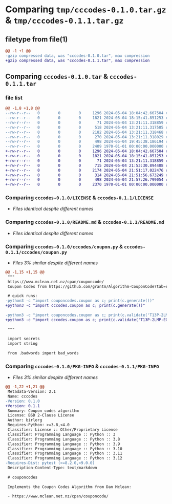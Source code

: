 # Comparing `tmp/cccodes-0.1.0.tar.gz` & `tmp/cccodes-0.1.1.tar.gz`

## filetype from file(1)

```diff
@@ -1 +1 @@
-gzip compressed data, was "cccodes-0.1.0.tar", max compression
+gzip compressed data, was "cccodes-0.1.1.tar", max compression
```

## Comparing `cccodes-0.1.0.tar` & `cccodes-0.1.1.tar`

### file list

```diff
@@ -1,8 +1,8 @@
--rw-r--r--   0        0        0     1296 2024-05-04 18:04:42.667504 cccodes-0.1.0/LICENSE
--rw-r--r--   0        0        0     1821 2024-05-04 18:15:41.851253 cccodes-0.1.0/README.md
--rw-r--r--   0        0        0       71 2024-05-04 13:21:11.318859 cccodes-0.1.0/cccodes/__init__.py
--rw-r--r--   0        0        0      518 2024-05-04 13:21:11.317585 cccodes-0.1.0/cccodes/badwords.py
--rw-r--r--   0        0        0     2182 2024-05-04 13:21:11.318468 cccodes-0.1.0/cccodes/coupon.py
--rw-r--r--   0        0        0      270 2024-05-04 13:21:11.318029 cccodes-0.1.0/cccodes/couponcode_test.py
--rw-r--r--   0        0        0      498 2024-05-04 19:45:38.186194 cccodes-0.1.0/pyproject.toml
--rw-r--r--   0        0        0     2409 1970-01-01 00:00:00.000000 cccodes-0.1.0/PKG-INFO
+-rw-r--r--   0        0        0     1296 2024-05-04 18:04:42.667504 cccodes-0.1.1/LICENSE
+-rw-r--r--   0        0        0     1821 2024-05-04 18:15:41.851253 cccodes-0.1.1/README.md
+-rw-r--r--   0        0        0       71 2024-05-04 13:21:11.318859 cccodes-0.1.1/cccodes/__init__.py
+-rw-r--r--   0        0        0      715 2024-05-04 21:53:30.894408 cccodes-0.1.1/cccodes/badwords.py
+-rw-r--r--   0        0        0     2174 2024-05-04 21:51:17.022476 cccodes-0.1.1/cccodes/coupon.py
+-rw-r--r--   0        0        0      314 2024-05-04 21:51:56.673249 cccodes-0.1.1/cccodes/couponcode_test.py
+-rw-r--r--   0        0        0      498 2024-05-04 21:57:26.799054 cccodes-0.1.1/pyproject.toml
+-rw-r--r--   0        0        0     2370 1970-01-01 00:00:00.000000 cccodes-0.1.1/PKG-INFO
```

### Comparing `cccodes-0.1.0/LICENSE` & `cccodes-0.1.1/LICENSE`

 * *Files identical despite different names*

### Comparing `cccodes-0.1.0/README.md` & `cccodes-0.1.1/README.md`

 * *Files identical despite different names*

### Comparing `cccodes-0.1.0/cccodes/coupon.py` & `cccodes-0.1.1/cccodes/coupon.py`

 * *Files 3% similar despite different names*

```diff
@@ -1,15 +1,15 @@
 """
 https://www.mclean.net.nz/cpan/couponcode/
 Coupon Codes from https://github.com/grantm/Algorithm-CouponCode?tab=readme-ov-file
 
 # quick runs:
-python3 -c "import couponcodes.coupon as c; print(c.generate())"
+python3 -c "import cccodes.coupon as c; print(c.generate())"
 
-python3 -c "import couponcodes.coupon as c; print(c.validate('T13P-2LMP-E0B5'))"
+python3 -c "import cccodes.coupon as c; print(c.validate('T13P-2LMP-E0B5'))"
 
 """
 
 import secrets
 import string
 
 from .badwords import bad_words
```

### Comparing `cccodes-0.1.0/PKG-INFO` & `cccodes-0.1.1/PKG-INFO`

 * *Files 3% similar despite different names*

```diff
@@ -1,22 +1,21 @@
 Metadata-Version: 2.1
 Name: cccodes
-Version: 0.1.0
+Version: 0.1.1
 Summary: Coupon codes algorithm
 License: BSD 2-Clause License
 Author: birlorg
 Requires-Python: >=3.8,<4.0
 Classifier: License :: Other/Proprietary License
 Classifier: Programming Language :: Python :: 3
 Classifier: Programming Language :: Python :: 3.8
 Classifier: Programming Language :: Python :: 3.9
 Classifier: Programming Language :: Python :: 3.10
 Classifier: Programming Language :: Python :: 3.11
 Classifier: Programming Language :: Python :: 3.12
-Requires-Dist: pytest (>=8.2.0,<9.0.0)
 Description-Content-Type: text/markdown
 
 # couponcodes
 
 Implements the Coupon Codes Algorithm from Dan Mclean:
 
 - https://www.mclean.net.nz/cpan/couponcode/
```

